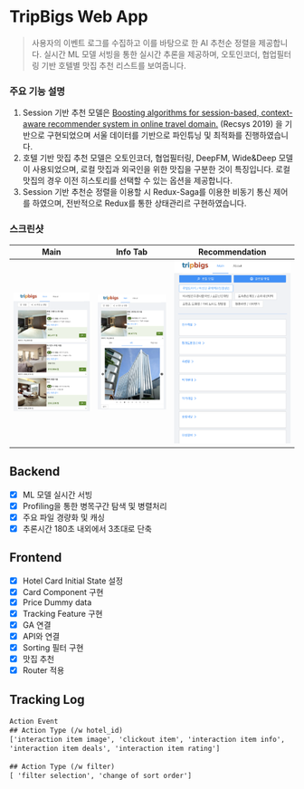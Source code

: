 # TripBigs Web App

> 사용자의 이벤트 로그를 수집하고 이를 바탕으로 한 AI 추천순 정렬을 제공합니다. 실시간 ML 모델 서빙을 통한 실시간 추론을 제공하며, 오토인코더, 협업필터링 기반 호텔별 맛집 추천 리스트를 보여줍니다.


### **주요 기능 설명**
1. Session 기반 추천 모델은 [Boosting algorithms for session-based, context-aware recommender system in online travel domain.](https://drive.google.com/file/d/1SOoO0vBYXEpE6-1MY0MYNBvCQnQRjp5_/view) (Recsys 2019) 을 기반으로 구현되었으며 서울 데이터를 기반으로 파인튜닝 및 최적화를 진행하였습니다.
2. 호텔 기반 맛집 추천 모델은 오토인코더, 협업필터링, DeepFM, Wide&Deep 모델이 사용되었으며, 로컬 맛집과 외국인을 위한 맛집을 구분한 것이 특징입니다. 로컬 맛집의 경우 이전 히스토리를 선택할 수 있는 옵션을 제공합니다.
3. Session 기반 추천순 정렬을 이용할 시 Redux-Saga를 이용한 비동기 통신 제어를 하였으며, 전반적으로 Redux를 통한 상태관리르 구현하였습니다.


### 스크린샷

|Main|Info Tab|Recommendation|
|--|--|--|
|![](./tripbigs1.png)|![](./tripbigs2.png)|![](./tripbigs3.png)|



## Backend

- [x] ML 모델 실시간 서빙
- [x] Profiling을 통한 병목구간 탐색 및 병렬처리
- [x] 주요 파일 경량화 및 캐싱
- [x] 추론시간 180초 내외에서 3초대로 단축

## Frontend

- [x] Hotel Card Initial State 설정
- [x] Card Component 구현
- [x] Price Dummy data
- [x] Tracking Feature 구현
- [x] GA 연결 
- [x] API와 연결
- [x] Sorting 필터 구현
- [x] 맛집 추천
- [x] Router 적용

## Tracking Log

```
Action Event
## Action Type (/w hotel_id)
['interaction item image', 'clickout item', 'interaction item info',
'interaction item deals', 'interaction item rating']

## Action Type (/w filter)
[ 'filter selection', 'change of sort order']
```

